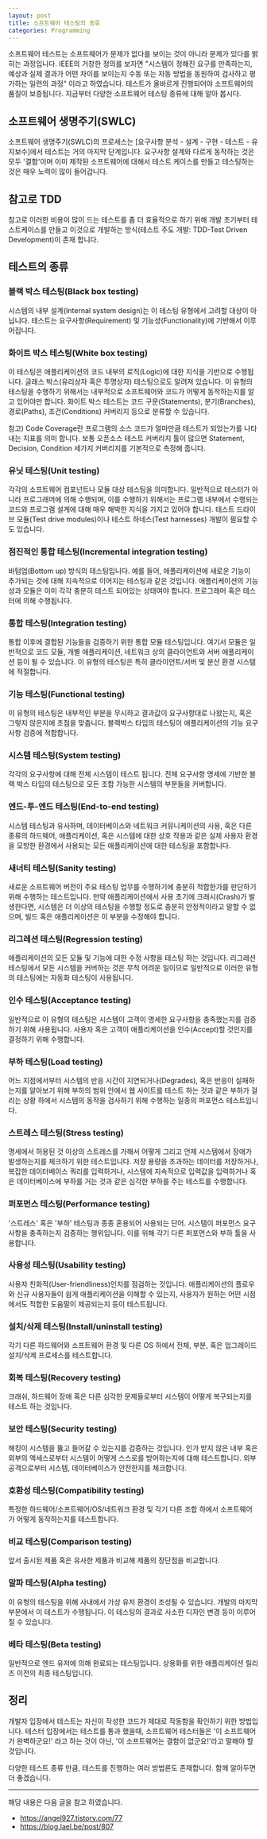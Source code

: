```yaml
---
layout: post
title: 소프트웨어 테스팅의 종류
categories: Programming
---
```


소프트웨어 테스트는 소프트웨어가 문제가 없다를 보이는 것이 아니라 문제가 있다를 밝히는 과정입니다.
IEEE의 거창한 정의를 보자면 "시스템이 정해진 요구를 만족하는지, 예상과 실제 결과가 어떤 차이를 보이는지 수동 또는 자동 방법을 동원하여 검사하고 평가하는 일련의 과정" 이라고 하였습니다. 테스트가 올바르게 진행되어야 소프트웨어의 품질이 보증됩니다. 지금부터 다양한 소프트웨어 테스팅 종류에 대해 알아 봅시다.

## 소프트웨어 생명주기(SWLC)

소프트웨어 생명주기(SWLC)의 프로세스는 [요구사항 분석 - 설계 - 구현 - 테스트 - 유지보수]에서 테스트는 거의 마지막 단계입니다. 요구사항 설계와 다르게 동작하는 것은 모두 '결함'이며 이미 제작된 소프트웨어에 대해서 테스트 케이스를 만들고 테스팅하는 것은 매우 노력이 많이 들어갑니다.

## 참고로 TDD

참고로 이러한 비용이 많이 드는 테스트를 좀 더 효율적으로 하기 위해 개발 초기부터 테스트케이스를 만들고 이것으로 개발하는 방식(테스트 주도 개발: TDD-Test Driven Development)이 존재 합니다.

## 테스트의 종류

### 블랙 박스 테스팅(Black box testing)

시스템의 내부 설계(Internal system design)는 이 테스팅 유형에서 고려할 대상이 아닙니다. 테스트는 요구사항(Requirement) 및 기능성(Functionality)에 기반해서 이루어집니다.

### 화이트 박스 테스팅(White box testing)

이 테스팅은 애플리케이션의 코드 내부의 로직(Logic)에 대한 지식을 기반으로 수행됩니다. 글래스 박스(유리상자 혹은 투명상자) 테스팅으로도 알려져 있습니다. 이 유형의 테스팅을 수행하기 위해서는 내부적으로 소프트웨어와 코드가 어떻게 동작하는지를 알고 있어야만 합니다. 화이트 박스 테스트는 코드 구문(Statements), 분기(Branches), 경로(Paths), 조건(Conditions) 커버리지 등으로 분류할 수 있습니다.

참고) Code Coverage란 프로그램의 소스 코드가 얼마만큼 테스트가 되었는가를 나타내는 지표를 의미 합니다. 보통 오픈소스 테스트 커버리지 툴이 많으면 Statement, Decision, Condition 세가지 커버리지를 기본적으로 측정해 줍니다.

### 유닛 테스팅(Unit testing)

각각의 소프트웨어 컴포넌트나 모듈 대상 테스팅을 의미합니다. 일반적으로 테스터가 아니라 프로그래머에 의해 수행되며, 이를 수행하기 위해서는 프로그램 내부에서 수행되는 코드와 프로그램 설계에 대해 매우 해박한 지식을 가지고 있어야 합니다. 테스트 드라이브 모듈(Test drive modules)이나 테스트 하네스(Test harnesses) 개발이 필요할 수도 있습니다.

### 점진적인 통합 테스팅(Incremental integration testing)

바텀업(Bottom up) 방식의 테스팅입니다. 예를 들어, 애플리케이션에 새로운 기능이 추가되는 것에 대해 지속적으로 이어지는 테스팅과 같은 것입니다. 애플리케이션의 기능성과 모듈은 이미 각각 충분히 테스트 되어있는 상태여야 합니다. 프로그래머 혹은 테스터에 의해 수행됩니다.

### 통합 테스팅(Integration testing)

통합 이후에 결합된 기능들을 검증하기 위한 통합 모듈 테스팅입니다. 여기서 모듈은 일반적으로 코드 모듈, 개별 애플리케이션, 네트워크 상의 클라이언트와 서버 애플리케이션 등이 될 수 있습니다. 이 유형의 테스팅은 특히 클라이언트/서버 및 분산 환경 시스템에 적절합니다.

### 기능 테스팅(Functional testing)

이 유형의 테스팅은 내부적인 부분을 무시하고 결과값이 요구사항대로 나왔는지, 혹은 그렇지 않은지에 초점을 맞춥니다. 블랙박스 타입의 테스팅이 애플리케이션의 기능 요구사항 검증에 적합합니다.

### 시스템 테스팅(System testing)

각각의 요구사항에 대해 전체 시스템이 테스트 됩니다. 전체 요구사항 명세에 기반한 블랙 박스 타입의 테스팅으로 모든 조합 가능한 시스템의 부분들을 커버합니다.

### 엔드-투-엔드 테스팅(End-to-end testing)

시스템 테스팅과 유사하며, 데이터베이스와 네트워크 커뮤니케이션의 사용, 혹은 다른 종류의 하드웨어, 애플리케이션, 혹은 시스템에 대한 상호 작용과 같은 실제 사용자 환경을 모방한 환경에서 사용되는 모든 애플리케이션에 대한 테스팅을 포함합니다.

### 새너티 테스팅(Sanity testing)

새로운 소프트웨어 버전이 주요 테스팅 업무를 수행하기에 충분히 적합한가를 판단하기 위해 수행하는 테스트입니다. 만약 애플리케이션에서 사용 초기에 크래시(Crash)가 발생한다면, 시스템은 더 이상의 테스팅을 수행할 정도로 충분히 안정적이라고 말할 수 없으며, 빌드 혹은 애플리케이션은 이 부분을 수정해야 합니다.

### 리그레션 테스팅(Regression testing)

애플리케이션의 모든 모듈 및 기능에 대한 수정 사항을 테스팅 하는 것입니다. 리그레션 테스팅에서 모든 시스템을 커버하는 것은 무척 어려운 일이므로 일반적으로 이러한 유형의 테스팅에는 자동화 테스팅이 사용됩니다.

### 인수 테스팅(Acceptance testing)

일반적으로 이 유형의 테스팅은 시스템이 고객이 명세한 요구사항을 충족했는지를 검증하기 위해 사용됩니다. 사용자 혹은 고객이 애플리케이션을 인수(Accept)할 것인지를 결정하기 위해 수행합니다.

### 부하 테스팅(Load testing)

어느 지점에서부터 시스템의 반응 시간이 지연되거나(Degrades), 혹은 반응이 실패하는지를 알아보기 위해 부하의 범위 안에서 웹 사이트를 테스트 하는 것과 같은 부하가 걸리는 상황 하에서 시스템의 동작을 검사하기 위해 수행하는 일종의 퍼포먼스 테스트입니다.

### 스트레스 테스팅(Stress testing)

명세에서 허용된 것 이상의 스트레스를 가해서 어떻게 그리고 언제 시스템에서 장애가 발생하는지를 체크하기 위한 테스트입니다. 저장 용량을 초과하는 데이터를 저장하거나, 복잡한 데이터베이스 쿼리를 입력하거나, 시스템에 지속적으로 입력값을 입력하거나 혹은 데이터베이스에 부하를 거는 것과 같은 심각한 부하를 주는 테스트를 수행합니다.

### 퍼포먼스 테스팅(Performance testing)

'스트레스' 혹은 '부하' 테스팅과 종종 혼용되어 사용되는 단어. 시스템이 퍼포먼스 요구사항을 충족하는지 검증하는 행위입니다. 이를 위해 각기 다른 퍼포먼스와 부하 툴을 사용합니다.

### 사용성 테스팅(Usability testing)

사용자 친화적(User-friendliness)인지를 점검하는 것입니다. 애플리케이션의 플로우와 신규 사용자들이 쉽게 애플리케이션을 이해할 수 있는지, 사용자가 원하는 어떤 시점에서도 적합한 도움말이 제공되는지 등이 테스트됩니다.

### 설치/삭제 테스팅(Install/uninstall testing)

각기 다른 하드웨어와 소프트웨어 환경 및 다른 OS 하에서 전체, 부분, 혹은 업그레이드 설치/삭제 프로세스를 테스트합니다.

### 회복 테스팅(Recovery testing)

크래쉬, 하드웨어 장애 혹은 다른 심각한 문제들로부터 시스템이 어떻게 복구되는지를 테스트 하는 것입니다.

### 보안 테스팅(Security testing)

해킹이 시스템을 뚫고 들어갈 수 있는지를 검증하는 것입니다. 인가 받지 않은 내부 혹은 외부의 액세스로부터 시스템이 어떻게 스스로를 방어하는지에 대해 테스트합니다. 외부 공격으로부터 시스템, 데이터베이스가 안전한지를 체크합니다.

### 호환성 테스팅(Compatibility testing)

특정한 하드웨어/소프트웨어/OS/네트워크 환경 및 각기 다른 조합 하에서 소프트웨어가 어떻게 동작하는지를 테스트합니다.

### 비교 테스팅(Comparison testing)

앞서 출시된 제품 혹은 유사한 제품과 비교해 제품의 장단점을 비교합니다.

### 알파 테스팅(Alpha testing)

이 유형의 테스팅을 위해 사내에서 가상 유저 환경이 조성될 수 있습니다. 개발의 마지막 부분에서 이 테스트가 수행됩니다. 이 테스팅의 결과로 사소한 디자인 변경 등이 이루어 질 수 있습니다.

### 베타 테스팅(Beta testing)

일반적으로 엔드 유저에 의해 완료되는 테스팅입니다. 상용화를 위한 애플리케이션 릴리즈 이전의 최종 테스팅입니다.

## 정리

개발자 입장에서 테스트는 자신이 작성한 코드가 제대로 작동함을 확인하기 위한 방법입니다. 테스터 입장에서는 테스트를 통과 했을때, 소프트웨어 테스터들은 '이 소프트웨어가 완벽하군요!' 라고 하는 것이 아닌, '이 소프트웨어는 결함이 없군요!'라고 말해야 할 것입니다.

다양한 테스트 종류 만큼, 테스트를 진행하는 여러 방법론도 존재합니다. 함께 알아두면 더 좋겠습니다.

---

해당 내용은 다음 글을 참고 하였습니다.

- https://angel927.tistory.com/77
- https://blog.lael.be/post/807
